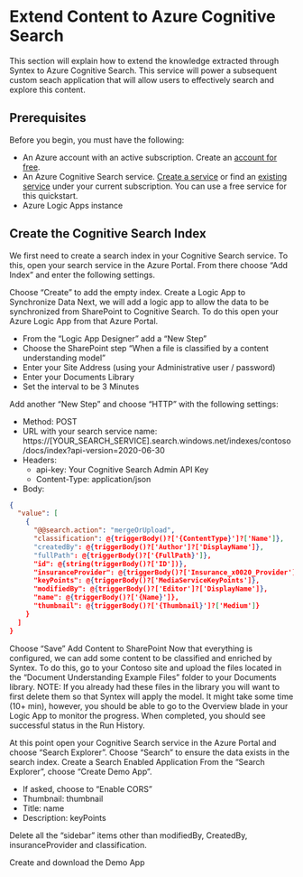 # Extend Content to Azure Cognitive Search

This section will explain how to extend the knowledge extracted through Syntex to Azure Cognitive Search. This service will power a subsequent custom seach application that will allow users to effectively search and explore this content.

## Prerequisites
Before you begin, you must have the following:

- An Azure account with an active subscription. Create an [account for free](https://azure.microsoft.com/free/).
- An Azure Cognitive Search service. [Create a service](https://docs.microsoft.com/en-us/azure/search/search-create-service-portal) or find an [existing service](https://ms.portal.azure.com/#blade/HubsExtension/BrowseResourceBlade/resourceType/Microsoft.Search%2FsearchServices) under your current subscription. You can use a free service for this quickstart.
- Azure Logic Apps instance

## Create the Cognitive Search Index
We first need to create a search index in your Cognitive Search service.  To this, open your search service in the Azure Portal.  From there choose “Add Index” and enter the following settings.  
 
Choose “Create” to add the empty index.
Create a Logic App to Synchronize Data
Next, we will add a logic app to allow the data to be synchronized from SharePoint to Cognitive Search.  To do this open your Azure Logic App from that Azure Portal.  
- From the “Logic App Designer” add a “New Step”
- Choose the SharePoint step “When a file is classified by a content understanding model”
- Enter your Site Address (using your Administrative user / password)
- Enter your Documents Library
- Set the interval to be 3 Minutes
 
Add another “New Step” and choose “HTTP” with the following settings:
- Method: POST
- URL with your search service name: https://[YOUR_SEARCH_SERVICE].search.windows.net/indexes/contoso/docs/index?api-version=2020-06-30
- Headers:
  - api-key: Your Cognitive Search Admin API Key
  - Content-Type: application/json
- Body: 

```json
{
  "value": [
    {
      "@@search.action": "mergeOrUpload",
      "classification": @{triggerBody()?['{ContentType}']?['Name']},
      "createdBy": @{triggerBody()?['Author']?['DisplayName']},
      "fullPath": @{triggerBody()?['{FullPath}']},
      "id": @{string(triggerBody()?['ID'])},
      "insuranceProvider": @{triggerBody()?['Insurance_x0020_Provider']},
      "keyPoints": @{triggerBody()?['MediaServiceKeyPoints']},
      "modifiedBy": @{triggerBody()?['Editor']?['DisplayName']},
      "name": @{triggerBody()?['{Name}']},
      "thumbnail": @{triggerBody()?['{Thumbnail}']?['Medium']}
    }
  ]
}
```


Choose “Save”
Add Content to SharePoint
Now that everything is configured, we can add some content to be classified and enriched by Syntex.  To do this, go to your Contoso site and upload the files located in the “Document Understanding Example Files” folder to your Documents library.
NOTE: If you already had these files in the library you will want to first delete them so that Syntex will apply the model.
It might take some time (10+ min), however, you should be able to go to the Overview blade in your Logic App to monitor the progress.  When completed, you should see successful status in the Run History.
 
At this point open your Cognitive Search service in the Azure Portal and choose “Search Explorer”.  Choose “Search” to ensure the data exists in the search index.
Create a Search Enabled Application
From the “Search Explorer”, choose “Create Demo App”.
- If asked, choose to “Enable CORS”
- Thumbnail: thumbnail
- Title: name
- Description: keyPoints
 
Delete all the “sidebar” items other than modifiedBy, CreatedBy, insuranceProvider and classification.
 
Create and download the Demo App






